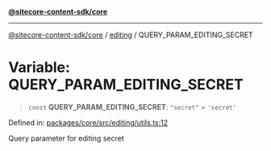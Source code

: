 [**@sitecore-content-sdk/core**](../../README.md)

***

[@sitecore-content-sdk/core](../../README.md) / [editing](../README.md) / QUERY\_PARAM\_EDITING\_SECRET

# Variable: QUERY\_PARAM\_EDITING\_SECRET

> `const` **QUERY\_PARAM\_EDITING\_SECRET**: `"secret"` = `'secret'`

Defined in: [packages/core/src/editing/utils.ts:12](https://github.com/Sitecore/xmc-jss-dev/blob/643e3fe82af3b30800fd4ecaa7f98eb7f13d1ef6/packages/core/src/editing/utils.ts#L12)

Query parameter for editing secret
